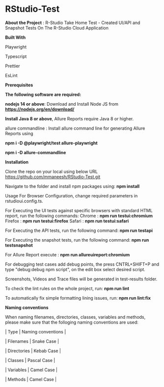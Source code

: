 # RStudio-Test
**About the Project** : R-Studio Take Home Test - Created UI/API and Snapshot Tests On The R-Studio Cloud Application



**Built With**

Playwright 

Typescript 

Prettier 

EsLint 



**Prerequisites**

**The following software are required:**

**nodejs 14 or above**: Download and Install Node JS from **https://nodejs.org/en/download/**

**Install Java 8 or above**, Allure Reports require Java 8 or higher.

allure commandline : Install allure command line for generating Allure Reports using

**npm i -D @playwright/test allure-playwright** 

**npm i -D allure-commandline**



**Installation**

Clone the repo on your local using below URL
https://github.com/mmaneesh/RStudio-Test.git

Navigate to the folder and install npm packages using: **npm install**

Usage
For Browser Configuration, change required parameters in rstudioui.config.ts.


  
For Executing the UI tests against specific browsers with standard HTML report, run the following commands:
Chrome : **npm run testui:chromium**
Firefox : **npm run testui:firefox**
Safari : **npm run testui:safari**
  
For Executing the API tests, run the following command:
**npm run testapi**

For Executing the snapshot tests, run the following command:
**npm run testsnapshot**
  
For Allure Report execute :
**npm run allureuireport:chromium**


  
For debugging test cases add debug points, the press CNTRL+SHIFT+P and type "debug:debug npm script", on the edit box select desired script.
  
Screenshots, Videos and Trace files will be generated in test-results folder.

To check the lint rules on the whole project, run: **npm run lint** 

To automatically fix simple formatting lining issues, run: **npm run lint:fix**



**Naming conventions**
  
When naming filenames, directories, classes, variables and methods, please make sure that the folloging naming conventions are used:

| Type | Naming conventions |

| Filenames | Snake Case | 

| Directories | Kebab Case |

| Classes | Pascal Case |

| Variables | Camel Case |

| Methods | Camel Case |
